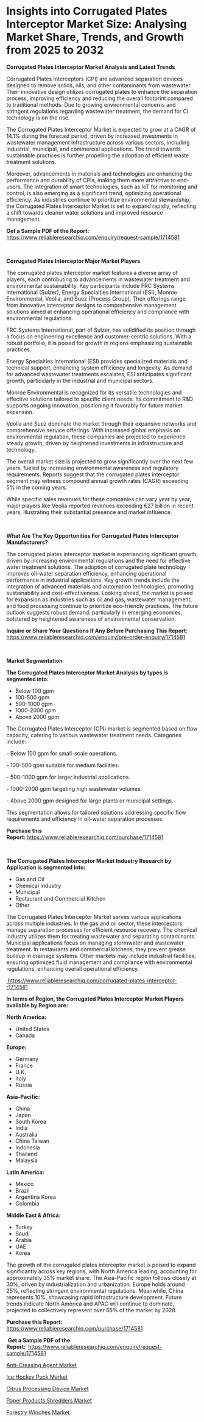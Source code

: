 <p><h1>Insights into Corrugated Plates Interceptor Market Size: Analysing Market Share, Trends, and Growth from 2025 to 2032</h1></p><p><strong>Corrugated Plates Interceptor Market Analysis and Latest Trends</strong></p>
<p><p>Corrugated Plates Interceptors (CPI) are advanced separation devices designed to remove solids, oils, and other contaminants from wastewater. Their innovative design utilizes corrugated plates to enhance the separation process, improving efficiency and reducing the overall footprint compared to traditional methods. Due to growing environmental concerns and stringent regulations regarding wastewater treatment, the demand for CI technology is on the rise.</p><p>The Corrugated Plates Interceptor Market is expected to grow at a CAGR of 14.1% during the forecast period, driven by increased investments in wastewater management infrastructure across various sectors, including industrial, municipal, and commercial applications. The trend towards sustainable practices is further propelling the adoption of efficient waste treatment solutions. </p><p>Moreover, advancements in materials and technologies are enhancing the performance and durability of CPIs, making them more attractive to end-users. The integration of smart technologies, such as IoT for monitoring and control, is also emerging as a significant trend, optimizing operational efficiency. As industries continue to prioritize environmental stewardship, the Corrugated Plates Interceptor Market is set to expand rapidly, reflecting a shift towards cleaner water solutions and improved resource management.</p></p>
<p><strong>Get a Sample PDF of the Report:&nbsp;</strong> <a href="https://www.reliableresearchiq.com/enquiry/request-sample/1714581?utm_campaign=1082&utm_medium=2&utm_source=Github&utm_content=ia&utm_term=28032025&utm_id=corrugated-plates-interceptor">https://www.reliableresearchiq.com/enquiry/request-sample/1714581</a></p>
<p>&nbsp;</p>
<p><strong>Corrugated Plates Interceptor Major Market Players</strong></p>
<p><p>The corrugated plates interceptor market features a diverse array of players, each contributing to advancements in wastewater treatment and environmental sustainability. Key participants include FRC Systems International (Sulzer), Energy Specialties International (ESI), Monroe Environmental, Veolia, and Suez (Process Group). Their offerings range from innovative interceptor designs to comprehensive management solutions aimed at enhancing operational efficiency and compliance with environmental regulations.</p><p>FRC Systems International, part of Sulzer, has solidified its position through a focus on engineering excellence and customer-centric solutions. With a robust portfolio, it is poised for growth in regions emphasizing sustainable practices.</p><p>Energy Specialties International (ESI) provides specialized materials and technical support, enhancing system efficiency and longevity. As demand for advanced wastewater treatments escalates, ESI anticipates significant growth, particularly in the industrial and municipal sectors.</p><p>Monroe Environmental is recognized for its versatile technologies and effective solutions tailored to specific client needs. Its commitment to R&D supports ongoing innovation, positioning it favorably for future market expansion.</p><p>Veolia and Suez dominate the market through their expansive networks and comprehensive service offerings. With increased global emphasis on environmental regulation, these companies are projected to experience steady growth, driven by heightened investments in infrastructure and technology.</p><p>The overall market size is projected to grow significantly over the next few years, fueled by increasing environmental awareness and regulatory requirements. Reports suggest that the corrugated plates interceptor segment may witness compound annual growth rates (CAGR) exceeding 5% in the coming years.</p><p>While specific sales revenues for these companies can vary year by year, major players like Veolia reported revenues exceeding €27 billion in recent years, illustrating their substantial presence and market influence.</p></p>
<p>&nbsp;</p>
<p><strong>What Are The Key Opportunities For Corrugated Plates Interceptor Manufacturers?</strong></p>
<p><p>The corrugated plates interceptor market is experiencing significant growth, driven by increasing environmental regulations and the need for effective water treatment solutions. The adoption of corrugated plate technology improves oil-water separation efficiency, enhancing operational performance in industrial applications. Key growth trends include the integration of advanced materials and automation technologies, promoting sustainability and cost-effectiveness. Looking ahead, the market is poised for expansion as industries such as oil and gas, wastewater management, and food processing continue to prioritize eco-friendly practices. The future outlook suggests robust demand, particularly in emerging economies, bolstered by heightened awareness of environmental conservation.</p></p>
<p><strong>Inquire or Share Your Questions If Any Before Purchasing This Report:</strong> <a href="https://www.reliableresearchiq.com/enquiry/pre-order-enquiry/1714581?utm_campaign=1082&utm_medium=2&utm_source=Github&utm_content=ia&utm_term=28032025&utm_id=corrugated-plates-interceptor">https://www.reliableresearchiq.com/enquiry/pre-order-enquiry/1714581</a></p>
<p>&nbsp;</p>
<p><strong>Market Segmentation</strong></p>
<p><strong>The Corrugated Plates Interceptor Market Analysis by types is segmented into:</strong></p>
<p><ul><li>Below 100 gpm</li><li>100-500 gpm</li><li>500-1000 gpm</li><li>1000-2000 gpm</li><li>Above 2000 gpm</li></ul></p>
<p><p>The Corrugated Plates Interceptor (CPI) market is segmented based on flow capacity, catering to various wastewater treatment needs. Categories include: </p><p>- Below 100 gpm for small-scale operations.</p><p>- 100-500 gpm suitable for medium facilities.</p><p>- 500-1000 gpm for larger industrial applications.</p><p>- 1000-2000 gpm targeting high wastewater volumes.</p><p>- Above 2000 gpm designed for large plants or municipal settings. </p><p>This segmentation allows for tailored solutions addressing specific flow requirements and efficiency in oil-water separation processes.</p></p>
<p><strong>Purchase this Report:&nbsp;</strong><a href="https://www.reliableresearchiq.com/purchase/1714581?utm_campaign=1082&utm_medium=2&utm_source=Github&utm_content=ia&utm_term=28032025&utm_id=corrugated-plates-interceptor">https://www.reliableresearchiq.com/purchase/1714581</a></p>
<p>&nbsp;</p>
<p><strong>The Corrugated Plates Interceptor Market Industry Research by Application is segmented into:</strong></p>
<p><ul><li>Gas and Oil</li><li>Chemical Industry</li><li>Municipal</li><li>Restaurant and Commercial Kitchen</li><li>Other</li></ul></p>
<p><p>The Corrugated Plates Interceptor Market serves various applications across multiple industries. In the gas and oil sector, these interceptors manage separation processes for efficient resource recovery. The chemical industry utilizes them for treating wastewater and separating contaminants. Municipal applications focus on managing stormwater and wastewater treatment. In restaurants and commercial kitchens, they prevent grease buildup in drainage systems. Other markets may include industrial facilities, ensuring optimized fluid management and compliance with environmental regulations, enhancing overall operational efficiency.</p></p>
<p><a href="https://www.reliableresearchiq.com/corrugated-plates-interceptor-r1714581?utm_campaign=1082&utm_medium=2&utm_source=Github&utm_content=ia&utm_term=28032025&utm_id=corrugated-plates-interceptor">&nbsp;https://www.reliableresearchiq.com/corrugated-plates-interceptor-r1714581</a></p>
<p><strong>In terms of Region, the Corrugated Plates Interceptor Market Players available by Region are:</strong></p>
<p>
    <p> <strong> North America: </strong>
        <ul>
            <li>United States</li>
            <li>Canada</li>
        </ul>
        </p> 
    <p> <strong> Europe: </strong>
        <ul>
            <li>Germany</li>
            <li>France</li>
            <li>U.K.</li>
            <li>Italy</li>
            <li>Russia</li>
        </ul>
        </p> 
    <p> <strong> Asia-Pacific: </strong>
        <ul>
            <li>China</li>
            <li>Japan</li>
            <li>South Korea</li>
            <li>India</li>
            <li>Australia</li>
            <li>China Taiwan</li>
            <li>Indonesia</li>
            <li>Thailand</li>
            <li>Malaysia</li>
        </ul>
        </p> 
    <p> <strong> Latin America: </strong>
        <ul>
            <li>Mexico</li>
            <li>Brazil</li>
            <li>Argentina Korea</li>
            <li>Colombia</li>
        </ul>
        </p> 
    <p> <strong> Middle East & Africa: </strong>
        <ul>
            <li>Turkey</li>
            <li>Saudi</li>
            <li>Arabia</li>
            <li>UAE</li>
            <li>Korea</li>
        </ul>
    </p>
    </p>
<p><p>The growth of the corrugated plates interceptor market is poised to expand significantly across key regions, with North America leading, accounting for approximately 35% market share. The Asia-Pacific region follows closely at 30%, driven by industrialization and urbanization. Europe holds around 25%, reflecting stringent environmental regulations. Meanwhile, China represents 10%, showcasing rapid infrastructure development. Future trends indicate North America and APAC will continue to dominate, projected to collectively represent over 65% of the market by 2028.</p></p>
<p><strong>Purchase this Report: </strong><a href="https://www.reliableresearchiq.com/purchase/1714581?utm_campaign=1082&utm_medium=2&utm_source=Github&utm_content=ia&utm_term=28032025&utm_id=corrugated-plates-interceptor">https://www.reliableresearchiq.com/purchase/1714581</a></p>
<p>&nbsp;<strong>Get a Sample PDF of the Report:&nbsp;&nbsp;</strong><a href="https://www.reliableresearchiq.com/enquiry/request-sample/1714581?utm_campaign=1082&utm_medium=2&utm_source=Github&utm_content=ia&utm_term=28032025&utm_id=corrugated-plates-interceptor">https://www.reliableresearchiq.com/enquiry/request-sample/1714581</a></p>
<p><strong></strong></p>
<p><p><a href="https://github.com/monacaquddus/Market-Research-Report-List-1/blob/main/anti-creasing-agent-market.md?utm_campaign=1082&utm_medium=2&utm_source=Github&utm_content=ia&utm_term=28032025&utm_id=corrugated-plates-interceptor">Anti-Creasing Agent Market</a></p><p><a href="https://github.com/skoppmerlib9/Market-Research-Report-List-1/blob/main/ice-hockey-puck-market.md?utm_campaign=1082&utm_medium=2&utm_source=Github&utm_content=ia&utm_term=28032025&utm_id=corrugated-plates-interceptor">Ice Hockey Puck Market</a></p><p><a href="https://github.com/owaysusing/Market-Research-Report-List-1/blob/main/citrus-processing-device-market.md?utm_campaign=1082&utm_medium=2&utm_source=Github&utm_content=ia&utm_term=28032025&utm_id=corrugated-plates-interceptor">Citrus Processing Device Market</a></p><p><a href="https://github.com/aijazdeitzbq/Market-Research-Report-List-1/blob/main/paper-products-shredders-market.md?utm_campaign=1082&utm_medium=2&utm_source=Github&utm_content=ia&utm_term=28032025&utm_id=corrugated-plates-interceptor">Paper Products Shredders Market</a></p><p><a href="https://github.com/gambokaiohjr/Market-Research-Report-List-1/blob/main/forestry-winches-market.md?utm_campaign=1082&utm_medium=2&utm_source=Github&utm_content=ia&utm_term=28032025&utm_id=corrugated-plates-interceptor">Forestry Winches Market</a></p></p>